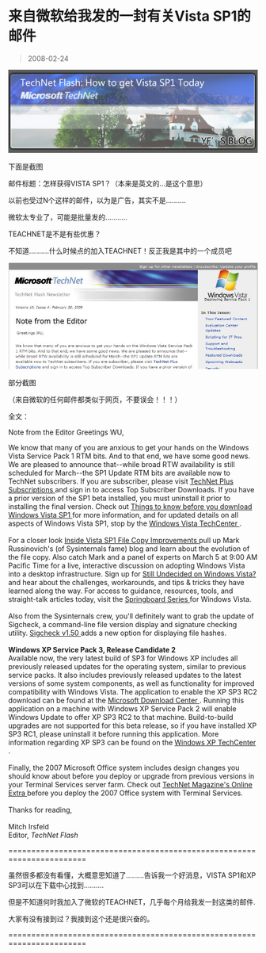 # 来自微软给我发的一封有关Vista SP1的邮件 

> 2008-02-24

<div class="pcs-article-content_ptkaiapt4bxy_baiduscarticle" id="detailArticleContent_ptkaiapt4bxy_baiduscarticle">
 <p>
 </p>
 <p>
  <img class="blogimg" small="0" src="images/6ba97eb356d06bacee5f8b6c2b8ee5b0.jpg"/>
 </p>
 <p>
  下面是截图
 </p>
 <p>
  邮件标题：怎样获得VISTA SP1？（本来是英文的...是这个意思）
 </p>
 <p>
  以前也受过N个这样的邮件，以为是广告，其实不是..........
 </p>
 <p>
  微软太专业了，可能是批量发的...........
 </p>
 <p>
  TEACHNET是不是有些优惠？
 </p>
 <p>
  不知道..........什么时候点的加入TEACHNET！反正我是其中的一个成员吧
 </p>
 <p>
  <img class="blogimg" small="0" src="images/dcdf1cfce9d048e181e3b81e85e4ad47.jpg"/>
 </p>
 <p>
  部分截图
 </p>
 <p>
  （来自微软的任何邮件都类似于网页，不要误会！！！）
 </p>
 <p>
 </p>
 <p>
  全文：
 </p>
 <p>
  Note from the Editor                                                                             Greetings WU,
 </p>
 We know that many of you are anxious to get your hands on the Windows Vista Service Pack 1 RTM bits. And to that end, we have some good news. We are pleased to announce that--while broad RTW availability is still scheduled for March--the SP1 Update RTM bits are available now to TechNet subscribers. If you are subscriber, please visit
 <a href="http://go.microsoft.com/?linkid=8345227" target="_blank">
  TechNet Plus Subscriptions
 </a>
 and sign in to access Top Subscriber Downloads. If you have a prior version of the SP1 beta installed, you must uninstall it prior to installing the final version. Check out
 <a href="http://go.microsoft.com/?linkid=8345228" target="_blank">
  Things to know before you download Windows Vista SP1
 </a>
 for more information, and for updated details on all aspects of Windows Vista SP1, stop by the
 <a href="http://go.microsoft.com/?linkid=8345229" target="_blank">
  Windows Vista TechCenter
 </a>
 .
 <br/>
 <br/>
 For a closer look
 <a href="http://go.microsoft.com/?linkid=8345230" target="_blank">
  Inside Vista SP1 File Copy Improvements
 </a>
 pull up Mark Russinovich's (of Sysinternals fame) blog and learn about the evolution of the file copy. Also catch Mark and a panel of experts on March 5 at 9:00 AM Pacific Time for a live, interactive discussion on adopting Windows Vista into a desktop infrastructure. Sign up for
 <a href="http://go.microsoft.com/?linkid=8345231" target="_blank">
  Still Undecided on Windows Vista?
 </a>
 and hear about the challenges, workarounds, and tips &amp; tricks they have learned along the way. For access to guidance, resources, tools, and straight-talk articles today, visit the
 <a href="http://go.microsoft.com/?linkid=8345232" target="_blank">
  Springboard Series
 </a>
 for Windows Vista.
 <br/>
 <br/>
 Also from the Sysinternals crew, you'll definitely want to grab the update of Sigcheck, a command-line file version display and signature checking utility.
 <a href="http://go.microsoft.com/?linkid=8345233" target="_blank">
  Sigcheck v1.50
 </a>
 adds a new option for displaying file hashes.
 <br/>
 <br/>
 <strong>
  Windows XP Service Pack 3, Release Candidate 2
 </strong>
 <br/>
 Available now, the very latest build of SP3 for Windows XP includes all previously released updates for the operating system, similar to previous service packs. It also includes previously released updates to the latest versions of some system components, as well as functionality for improved compatibility with Windows Vista. The application to enable the XP SP3 RC2 download can be found at the
 <a href="http://go.microsoft.com/?linkid=8345234" target="_blank">
  Microsoft Download Center
 </a>
 . Running this application on a machine with Windows XP Service Pack 2 will enable Windows Update to offer XP SP3 RC2 to that machine. Build-to-build upgrades are not supported for this beta release, so if you have installed XP SP3 RC1, please uninstall it before running this application. More information regarding XP SP3 can be found on the
 <a href="http://go.microsoft.com/?linkid=8345235" target="_blank">
  Windows XP TechCenter
 </a>
 .
 <br/>
 <br/>
 Finally, the 2007 Microsoft Office system includes design changes you should know about before you deploy or upgrade from previous versions in your Terminal Services server farm. Check out
 <a href="http://go.microsoft.com/?linkid=8345236" target="_blank">
  TechNet Magazine's Online Extra
 </a>
 before you deploy the 2007 Office system with Terminal Services.
 <br/>
 <br/>
 Thanks for reading,
 <br/>
 <br/>
 Mitch Irsfeld
 <br/>
 Editor,
 <em>
  TechNet Flash
 </em>
 <p>
 </p>
 <p>
  =======================================================================
 </p>
 <p>
  虽然很多都没有看懂，大概意思知道了.........告诉我一个好消息，VISTA SP1和XP SP3可以在下载中心找到..........
 </p>
 <p>
  但是不知道何时我加入了微软的TEACHNET，几乎每个月给我发一封这类的邮件.
 </p>
 <p>
  大家有没有接到过？我接到这个还是很兴奋的。
 </p>
 <p>
  =======================================================================
 </p>
</div>



